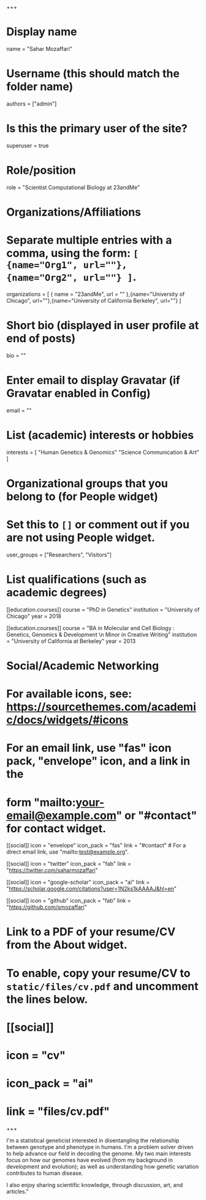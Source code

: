 +++
# Display name
name = "Sahar Mozaffari"

# Username (this should match the folder name)
authors = ["admin"]

# Is this the primary user of the site?
superuser = true

# Role/position
role = "Scientist Computational Biology at 23andMe"

# Organizations/Affiliations
#   Separate multiple entries with a comma, using the form: `[ {name="Org1", url=""}, {name="Org2", url=""} ]`.
organizations = [ { name = "23andMe", url = "" },{name="University of Chicago", url=""},{name="University of California Berkeley", url=""} ]

# Short bio (displayed in user profile at end of posts)
bio = ""


# Enter email to display Gravatar (if Gravatar enabled in Config)
email = ""

# List (academic) interests or hobbies
interests = [
  "Human Genetics & Genomics"
  "Science Communication & Art"
]

# Organizational groups that you belong to (for People widget)
#   Set this to `[]` or comment out if you are not using People widget.
user_groups = ["Researchers", "Visitors"]

# List qualifications (such as academic degrees)
[[education.courses]]
  course = "PhD in Genetics"
  institution = "University of Chicago"
  year = 2018

[[education.courses]]
  course = "BA in Molecular and Cell Biology : Genetics, Genomics & Development \n Minor in Creative Writing"
  institution = "University of California at Berkeley"
  year = 2013

# Social/Academic Networking
# For available icons, see: https://sourcethemes.com/academic/docs/widgets/#icons
#   For an email link, use "fas" icon pack, "envelope" icon, and a link in the
#   form "mailto:your-email@example.com" or "#contact" for contact widget.

[[social]]
  icon = "envelope"
  icon_pack = "fas"
  link = "#contact"  # For a direct email link, use "mailto:test@example.org".

[[social]]
  icon = "twitter"
  icon_pack = "fab"
  link = "https://twitter.com/saharmozaffari"

[[social]]
  icon = "google-scholar"
  icon_pack = "ai"
  link = "https://scholar.google.com/citations?user=1N2ks1kAAAAJ&hl=en"

[[social]]
  icon = "github"
  icon_pack = "fab"
  link = "https://github.com/smozaffari"

# Link to a PDF of your resume/CV from the About widget.
# To enable, copy your resume/CV to `static/files/cv.pdf` and uncomment the lines below.
# [[social]]
#   icon = "cv"
#   icon_pack = "ai"
#   link = "files/cv.pdf"

+++


I'm a statistical geneticist interested in disentangling the relationship between genotype and phenotype in humans. I'm a problem solver driven to help advance our field in decoding the genome. My two main interests focus on how our genomes have evolved (from my background in development and evolution); as well as understanding how genetic variation contributes to human disease.

I also enjoy sharing scientific knowledge, through discussion, art, and articles."